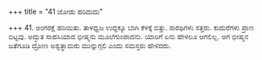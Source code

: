+++
title = "41 ಜೋಡು ಹರಿದುದು"

+++
41. ಅಂಗರಕ್ಷೆ ಹರಿಯಿತು. ತಾಳಧ್ವಜ ಉದ್ದಕ್ಕೂ ಬಾಗಿ ಕೆಳಕ್ಕೆ ಬಿತ್ತು. ಸಾರಥಿಗಳು ಸತ್ತರು. ಕುದುರೆಗಳು ಪ್ರಾಣ ಬಿಟ್ಟವು. ಅದ್ಭುತ ಸಾಹಸಿಯಾದ ಭೀಷ್ಮನು ಮೂಲೆಗುಂಪಾದನು. ಯಾರಿಗೆ ಏನು ಹೇಳಲೂ ಆಗಲಿಲ್ಲ. ಆಗ ಭೀಷ್ಮನ ಜತೆಗೂಡಿ ದ್ರೋಣ ಅಶ್ವತ್ಥಾಮರು ಮುನ್ನುಗ್ಗಲಿ ಎಂದು ಸಮಸ್ತರು ಹೇಳಿದರು.